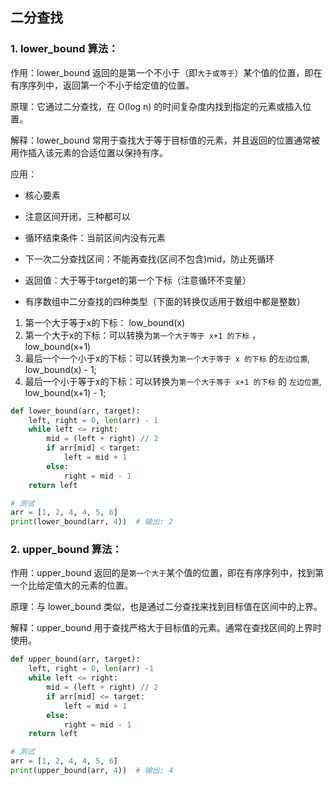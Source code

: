 ## 二分查找

### 1. lower_bound 算法：

作用：lower_bound 返回的是第一个不小于（即`大于或等于`）某个值的位置，即在有序序列中，返回第一个不小于给定值的位置。

原理：它通过二分查找，在 O(log n) 的时间复杂度内找到指定的元素或插入位置。

解释：lower_bound 常用于查找大于等于目标值的元素，并且返回的位置通常被用作插入该元素的合适位置以保持有序。

应用：
- 核心要素
- 注意区间开闭，三种都可以
- 循环结束条件：当前区间内没有元素
- 下一次二分查找区间：不能再查找(区间不包含)mid，防止死循环
- 返回值：大于等于target的第一个下标（注意循环不变量）

- 有序数组中二分查找的四种类型（下面的转换仅适用于数组中都是整数）
1. 第一个大于等于x的下标： low_bound(x)
2. 第一个大于x的下标：可以转换为`第一个大于等于 x+1 的下标` ，low_bound(x+1)
3. 最后一个一个小于x的下标：可以转换为`第一个大于等于 x 的下标` 的`左边位置`, low_bound(x) - 1;
4. 最后一个小于等于x的下标：可以转换为`第一个大于等于 x+1 的下标` 的 `左边位置`, low_bound(x+1) - 1;


```python
def lower_bound(arr, target):
    left, right = 0, len(arr) - 1
    while left <= right:
        mid = (left + right) // 2
        if arr[mid] < target:
            left = mid + 1
        else:
            right = mid - 1
    return left

# 测试
arr = [1, 2, 4, 4, 5, 6]
print(lower_bound(arr, 4))  # 输出: 2

```

### 2. upper_bound 算法：

作用：upper_bound 返回的是`第一个大于`某个值的位置，即在有序序列中，找到第一个比给定值大的元素的位置。

原理：与 lower_bound 类似，也是通过二分查找来找到目标值在区间中的上界。

解释：upper_bound 用于查找严格大于目标值的元素。通常在查找区间的上界时使用。

```python
def upper_bound(arr, target):
    left, right = 0, len(arr) -1 
    while left <= right:
        mid = (left + right) // 2
        if arr[mid] <= target:
            left = mid + 1
        else:
            right = mid - 1
    return left

# 测试
arr = [1, 2, 4, 4, 5, 6]
print(upper_bound(arr, 4))  # 输出: 4

```
